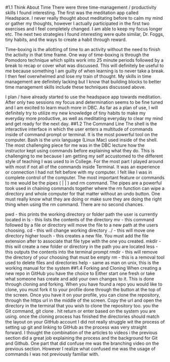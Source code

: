 #1.1 Think About Time
There were three time-management / productivity skills I found interesting. The first was the meditation app called Headspace. I never really thought about meditating before to calm my mind or gather my thoughts, however I actually participated in the first two exercises and I feel completely changed.  I am able to keep my focus longer etc. The next two strategies I found interesting were quite similar, Dr. Foggs, tiny habits, and the ways to create a habit through reward.

Time-boxing is the allotting of time to an activity without the need to finish the activity in that time frame. One way of time-boxing is through the Pomodoro technique which splits work into 25 minute periods followed by a break to recap or cover what was discussed.  This will definitely be useful to me because something I am guilty of when learning is to never take a break. I then feel overwhelmed and lose my train of thought. My skills in time management are definitely lacking but I know that building blocks to better time management skills include these techniques discussed above.

I plan / have already started to use the headspace app towards meditation. After only two sessions my focus and determination seems to be fine tuned and I am excited to learn much more in DBC.  As far as a plan of use, I will definitely try to utilize my new knowledge of tiny habits to make my everyday more productive, as well as meditating everyday to clear my mind and get ready for the next day.
##1.2 The Command Line
The shell is the interactive interface in which the user enters a multitude of commands inside of command prompt or terminal. It is the most powerful tool on the computer.
Bash is the unix language (Linux Mac) used inside of the shell.  The most challenging piece for me was in the DBC lecture how the instructor kept using commands before explaining what they do. This is challenging to me because I am getting my self accustomed to the different style of teaching I was used to in College. For the most part I played around with most if not all of the commands inside Terminal. It was an experience or connection I had not felt before with my computer. I felt like I was in complete control of the computer. The most important feature or commands to me would be the pipes ( | | ) and rm command. The pipes are a powerful took used in chaining commands together where the rm function can wipe a directory and whole computer for that matter without an undo button. One must really know what they are doing or make sure they are doing the right thing when using the rm command. There are no second chances.

pwd - this prints the working directory or folder path the user is currently located in
ls - this lists the contents of the directory
mv - this command followed by a file or directory will move the file to a new path at the users choosing.
cd - this will change working directory
../ - this will move one directory higher
touch - this creates a new file. You must add the file extension after to associate that file type with the one you created.
mkdir - this will create a new folder or directory in the path you are located
less - this outputs the contents into the terminal prompt
rmdir - this will remove the directory of your choosing that must be empty
rm - this is a removal tool used to delete files and directories
help - same as man on unix, this is the working manual for the system
##1.4 Forking and Cloning
When creating a new repo in GitHub you have the choice to Either start one fresh or take what someone has create and add your own changes to it. This is done through cloning and forking. When you have found a repo you would like to clone, you must fork it to your profile done through the button at the top of the screen. Once you have it on your profile, you can clone the repository, through the https url in the middle of the screen. Copy the url and open the directory in the terminal that you wish to clone the repository too.  you the Git command, git clone <url paste here>. hit return or enter based on the system you are using. once the cloning process has finished the directories should match the layout on your GitHub account
I did not really struggle wit the process of setting up git and linking to GitHub as the process was very straight forward.  I thought the combination of the articles to videos i the previous section did a great job explaining the process and the background for Git and Github. One part that did confuse me was the branching video on the previous section. However I realize what confused me was the usage of commands I was not previously familiar with.